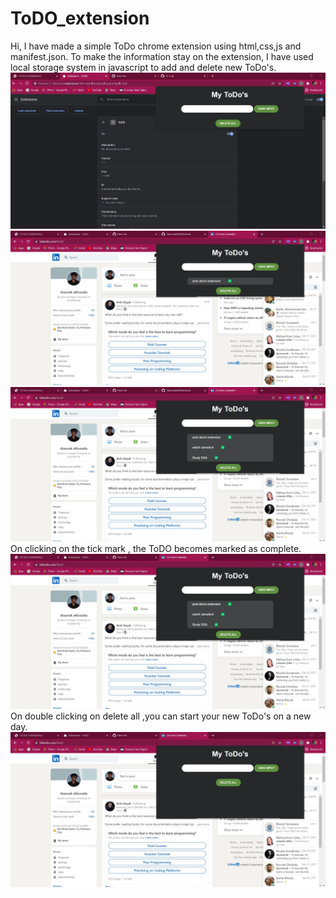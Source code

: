 # ToDO_extension
Hi, I have made a simple ToDo chrome extension using html,css,js and manifest.json.
To make the information stay on the extension, I have used local storage system in javascript to add and delete new ToDo's.
![](1.jpg)
![](2.jpg)
![](3.jpg)
On clicking on the tick mark , the ToDO becomes marked as complete.
![](4.jpg)
On double clicking on delete all ,you can start your new ToDo's on a new day.
![](5.jpg)
